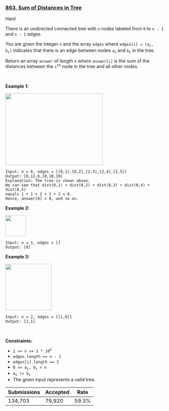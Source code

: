 ### [863. Sum of Distances in Tree](https://leetcode.com/problems/sum-of-distances-in-tree/)

Hard

There is an undirected connected tree with `` n `` nodes labeled from `` 0 `` to `` n - 1 `` and `` n - 1 `` edges.

You are given the integer `` n `` and the array `` edges `` where <code>edges[i] = [a<sub>i</sub>, b<sub>i</sub>]</code> indicates that there is an edge between nodes <code>a<sub>i</sub></code> and <code>b<sub>i</sub></code> in the tree.

Return an array `` answer `` of length `` n `` where `` answer[i] `` is the sum of the distances between the <code>i<sup>th</sup></code> node in the tree and all other nodes.

 

<strong class="example">Example 1:</strong>

<img alt="" src="https://assets.leetcode.com/uploads/2021/07/23/lc-sumdist1.jpg" style="width: 304px; height: 224px;"/>

```
Input: n = 6, edges = [[0,1],[0,2],[2,3],[2,4],[2,5]]
Output: [8,12,6,10,10,10]
Explanation: The tree is shown above.
We can see that dist(0,1) + dist(0,2) + dist(0,3) + dist(0,4) + dist(0,5)
equals 1 + 1 + 2 + 2 + 2 = 8.
Hence, answer[0] = 8, and so on.
```

<strong class="example">Example 2:</strong>

<img alt="" src="https://assets.leetcode.com/uploads/2021/07/23/lc-sumdist2.jpg" style="width: 64px; height: 65px;"/>

```
Input: n = 1, edges = []
Output: [0]
```

<strong class="example">Example 3:</strong>

<img alt="" src="https://assets.leetcode.com/uploads/2021/07/23/lc-sumdist3.jpg" style="width: 144px; height: 145px;"/>

```
Input: n = 2, edges = [[1,0]]
Output: [1,1]
```

 

__Constraints:__

*   <code>1 <= n <= 3 * 10<sup>4</sup></code>
*   `` edges.length == n - 1 ``
*   `` edges[i].length == 2 ``
*   <code>0 <= a<sub>i</sub>, b<sub>i</sub> < n</code>
*   <code>a<sub>i</sub> != b<sub>i</sub></code>
*   The given input represents a valid tree.

| Submissions    | Accepted     | Rate   |
| -------------- | ------------ | ------ |
| 134,703 | 79,920 | 59.3% |
